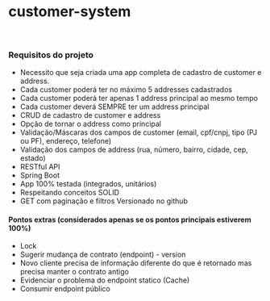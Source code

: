 # customer-system
 
### Requisitos do projeto

* Necessito que seja criada uma app completa de cadastro de customer e address. 
* Cada customer poderá ter no máximo 5 addresses cadastrados 
* Cada customer poderá ter apenas 1 address principal ao mesmo tempo 
* Cada customer deverá SEMPRE ter um address principal 
* CRUD de cadastro de customer e address 
* Opção de tornar o address como principal 
* Validação/Máscaras dos campos de customer (email, cpf/cnpj, tipo (PJ ou PF), endereço, telefone) 
* Validação dos campos de address (rua, número, bairro, cidade, cep, estado) 
* RESTful API  
* Spring Boot 
* App 100% testada (integrados, unitários) 
* Respeitando conceitos SOLID 
* GET com paginação e filtros Versionado no github 

#### Pontos extras (considerados apenas se os pontos principais estiverem 100%) 
* Lock 
* Sugerir mudança de contrato (endpoint) - version 
* Novo cliente precisa de informação diferente do que é retornado mas precisa manter o contrato antigo 
* Evidenciar o problema do endpoint statico (Cache) 
* Consumir endpoint público 

